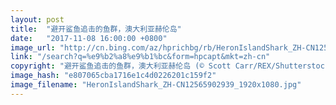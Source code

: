 ```yaml
---
layout: post
title:  "避开鲨鱼追击的鱼群，澳大利亚赫伦岛"
date:   "2017-11-08 16:00:00 +0800"
image_url: "http://cn.bing.com/az/hprichbg/rb/HeronIslandShark_ZH-CN12565902939_1920x1080.jpg"
link: "/search?q=%e9%b2%a8%e9%b1%bc&form=hpcapt&mkt=zh-cn"
copyright: "避开鲨鱼追击的鱼群，澳大利亚赫伦岛 (© Scott Carr/REX/Shutterstock)"
image_hash: "e807065cba1716e1c4d0226201c159f2"
image_filename: "HeronIslandShark_ZH-CN12565902939_1920x1080.jpg"
---
```

